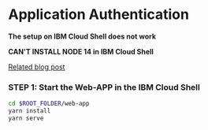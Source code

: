 # Application Authentication

**The setup on IBM Cloud Shell does not work**

**CAN'T INSTALL NODE 14 in IBM Cloud Shell**


[Related blog post](http://heidloff.net/article/securing-vue-js-applications-keycloak/)


### STEP 1: Start the Web-APP in the IBM Cloud Shell
 
```sh
cd $ROOT_FOLDER/web-app
yarn install
yarn serve
```
